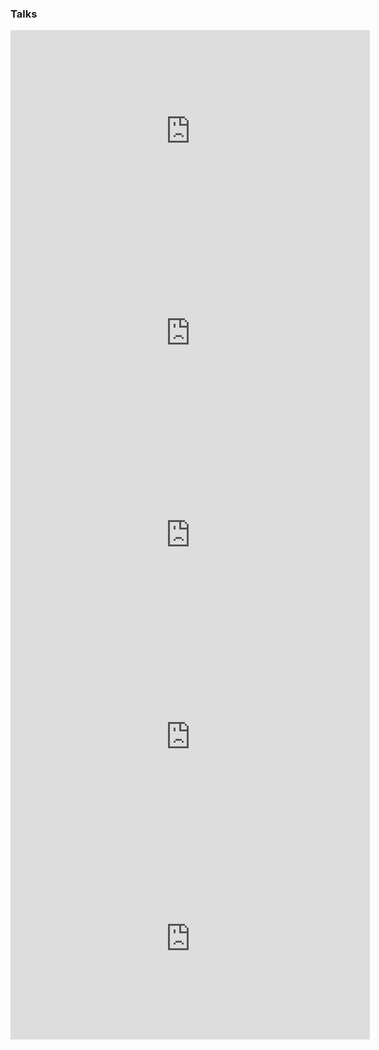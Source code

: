 ### Talks

<iframe width="575" height="323" src="https://www.youtube.com/embed/eOUbsWCcfd0" frameborder="0" allowfullscreen></iframe>

<iframe width="575" height="323" src="https://www.youtube.com/embed/fHBU57STV4E?t=1003" frameborder="0" allowfullscreen></iframe>

<iframe width="575" height="323" src="https://www.youtube.com/embed/Au3zQwJj5AU" frameborder="0" allowfullscreen></iframe>

<iframe src="https://player.vimeo.com/video/179944387?color=d9d0d0" width="575" height="323" frameborder="0" webkitallowfullscreen mozallowfullscreen allowfullscreen></iframe>

<iframe width="575" height="323" src="https://www.youtube.com/embed/5AGx0_2xI6Y" frameborder="0" allowfullscreen></iframe>
